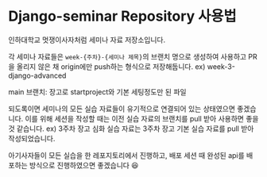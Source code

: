 # Django-seminar Repository 사용법
인하대학교 멋쟁이사자처럼 세미나 자료 저장소입니다.

각 세미나 자료들은 `week-{주차}-{세미나 제목}`의 브랜치 명으로 생성하여 사용하고 PR을 올리지 않은 채 origin에만 push하는 형식으로 저장해둡니다. 
ex) week-3-django-advanced

main 브랜치: 장고로 startproject와 기본 세팅정도만 된 파일

되도록이면 세미나의 모든 실습 자료들이 유기적으로 연결되어 있는 상태였으면 좋겠습니다.
이를 위해 세션을 작성할 때는 이전 실습 자료의 브랜치를 pull 받아 사용하면 좋을 것 같습니다.
ex) 3주차 장고 심화 실습 자료는 3주차 장고 기본 실습 자료를 pull 받아 작성되었습니다.

아기사자들이 모든 실습을 한 레포지토리에서 진행하고, 배포 세션 때 완성된 api를 배포하는 방식으로 진행하였으면 좋겠습니다 😆
